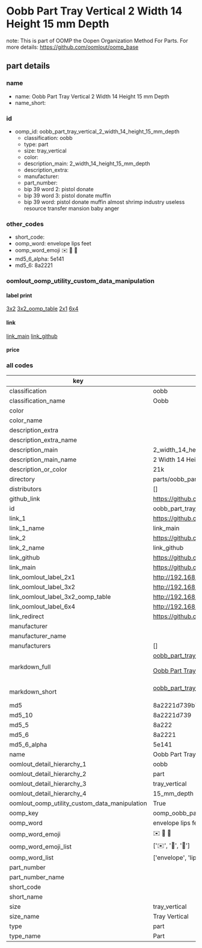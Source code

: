 # Oobb Part Tray Vertical 2 Width 14 Height 15 mm Depth  

note: This is part of OOMP the Oopen Organization Method For Parts. For more details: https://github.com/oomlout/oomp_base

##  part details
  







### name
* name: Oobb Part Tray Vertical 2 Width 14 Height 15 mm Depth
* name_short: 
### id
* oomp_id: oobb_part_tray_vertical_2_width_14_height_15_mm_depth
  * classification: oobb
  * type: part
  * size: tray_vertical
  * color: 
  * description_main: 2_width_14_height_15_mm_depth
  * description_extra: 
  * manufacturer: 
  * part_number: 
  * bip 39 word 2: pistol donate
  * bip 39 word 3: pistol donate muffin
  * bip 39 word: pistol donate muffin almost shrimp industry useless resource transfer mansion baby anger

### other_codes
* short_code: 
* oomp_word: envelope lips feet
* oomp_word_emoji :envelope: :lips: :feet:
* md5_6_alpha: 5e141
* md5_6: 8a2221






### oomlout_oomp_utility_custom_data_manipulation
#### label print
[3x2](http://192.168.1.245:1112/?label=oomp%205e141)
[3x2_oomp_table](http://192.168.1.108:1112/?label=oomp%205e141)
[2x1](http://192.168.1.242:1112/?label=oomp%205e141)
[6x4](http://192.168.1.55:1112/?label=oomp%205e141)    

#### link

[link_main](https://github.com/oomlout/oomlout_oomp_version_1_messy/tree/main/parts/oobb_part_tray_vertical_2_width_14_height_15_mm_depth) [link_github](https://github.com/oomlout/oomlout_oomp_version_1_messy/tree/main/parts/oobb_part_tray_vertical_2_width_14_height_15_mm_depth)                             

#### price







### all codes 
| key | value |  
| --- | --- |  
| classification | oobb |  
| classification_name | Oobb |  
| color |  |  
| color_name |  |  
| description_extra |  |  
| description_extra_name |  |  
| description_main | 2_width_14_height_15_mm_depth |  
| description_main_name | 2 Width 14 Height 15 mm Depth |  
| description_or_color | 21k |  
| directory | parts/oobb_part_tray_vertical_2_width_14_height_15_mm_depth |  
| distributors | [] |  
| github_link | https://github.com/oomlout/oomlout_oomp_part_src/tree/main/parts/oobb_part_tray_vertical_2_width_14_height_15_mm_depth |  
| id | oobb_part_tray_vertical_2_width_14_height_15_mm_depth |  
| link_1 | https://github.com/oomlout/oomlout_oomp_version_1_messy/tree/main/parts/oobb_part_tray_vertical_2_width_14_height_15_mm_depth |  
| link_1_name | link_main |  
| link_2 | https://github.com/oomlout/oomlout_oomp_version_1_messy/tree/main/parts/oobb_part_tray_vertical_2_width_14_height_15_mm_depth |  
| link_2_name | link_github |  
| link_github | https://github.com/oomlout/oomlout_oomp_version_1_messy/tree/main/parts/oobb_part_tray_vertical_2_width_14_height_15_mm_depth |  
| link_main | https://github.com/oomlout/oomlout_oomp_version_1_messy/tree/main/parts/oobb_part_tray_vertical_2_width_14_height_15_mm_depth |  
| link_oomlout_label_2x1 | http://192.168.1.242:1112/?label=oomp%205e141 |  
| link_oomlout_label_3x2 | http://192.168.1.245:1112/?label=oomp%205e141 |  
| link_oomlout_label_3x2_oomp_table | http://192.168.1.108:1112/?label=oomp%205e141 |  
| link_oomlout_label_6x4 | http://192.168.1.55:1112/?label=oomp%205e141 |  
| link_redirect | https://github.com/oomlout/oomlout_oomp_version_1_messy/tree/main/parts/oobb_part_tray_vertical_2_width_14_height_15_mm_depth |  
| manufacturer |  |  
| manufacturer_name |  |  
| manufacturers | [] |  
| markdown_full | [oobb_part_tray_vertical_2_width_14_height_15_mm_depth](none)<br>[](none)<br>[Oobb Part Tray Vertical 2 Width 14 Height 15 Mm Depth](none)<br><br> |  
| markdown_short | [oobb_part_tray_vertical_2_width_14_height_15_mm_depth](none)<br><br> |  
| md5 | 8a2221d739b79e01cce3906d2250452b |  
| md5_10 | 8a2221d739 |  
| md5_5 | 8a222 |  
| md5_6 | 8a2221 |  
| md5_6_alpha | 5e141 |  
| name | Oobb Part Tray Vertical 2 Width 14 Height 15 mm Depth |  
| oomlout_detail_hierarchy_1 | oobb |  
| oomlout_detail_hierarchy_2 | part |  
| oomlout_detail_hierarchy_3 | tray_vertical |  
| oomlout_detail_hierarchy_4 | 15_mm_depth |  
| oomlout_oomp_utility_custom_data_manipulation | True |  
| oomp_key | oomp_oobb_part_tray_vertical_2_width_14_height_15_mm_depth |  
| oomp_word | envelope lips feet |  
| oomp_word_emoji | :envelope: :lips: :feet: |  
| oomp_word_emoji_list | [':envelope:', ':lips:', ':feet:'] |  
| oomp_word_list | ['envelope', 'lips', 'feet'] |  
| part_number |  |  
| part_number_name |  |  
| short_code |  |  
| short_name |  |  
| size | tray_vertical |  
| size_name | Tray Vertical |  
| type | part |  
| type_name | Part |  
